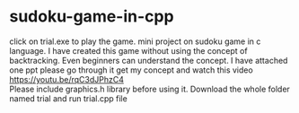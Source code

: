 # sudoku-game-in-cpp
click on trial.exe to play the game.
mini project on sudoku game in c language.
I have created this game without using the concept of backtracking.
Even beginners can understand the concept.
I have attached one ppt please go through it get my concept and watch this video
https://youtu.be/rqC3dJPhzC4     
Please include graphics.h library before using it.
Download the whole folder named trial and run trial.cpp file
